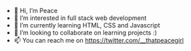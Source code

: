 - 👋 Hi, I’m Peace
- 👀 I’m interested in full stack web development
- 🌱 I’m currently learning HTML, CSS and Javascript
- 💞️ I’m looking to collaborate on learning projects :)
- 📫 You can reach me on https://twitter.com/__thatpeacegirl

<!---
thatpeacegirl/thatpeacegirl is a ✨ special ✨ repository because its `README.md` (this file) appears on your GitHub profile.
You can click the Preview link to take a look at your changes.
--->
